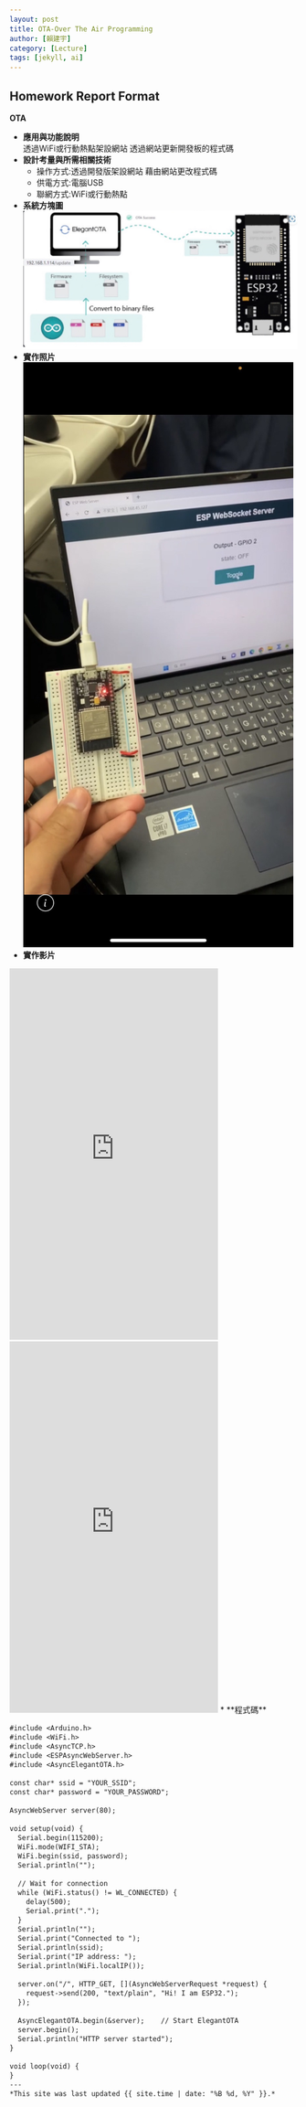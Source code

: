 ```yaml
---
layout: post
title: OTA-Over The Air Programming
author: [賴建宇]
category: [Lecture]
tags: [jekyll, ai]
---
```

## Homework Report Format
**OTA**<br>
* **應用與功能說明**<br>
  透過WiFi或行動熱點架設網站 透過網站更新開發板的程式碼
* **設計考量與所需相關技術**
  - 操作方式:透過開發版架設網站 藉由網站更改程式碼
  - 供電方式:電腦USB
  - 聯網方式:WiFi或行動熱點
* **系統方塊圖**<br>
![](https://github.com/ouo0725/MCU-project/blob/main/images/S__4276229.jpg?raw=true)
* **實作照片**
![](https://github.com/ouo0725/MCU-project/blob/main/images/S__147423302.jpg?raw=true) 
* **實作影片**
<iframe width="365" height="650" src="https://www.youtube.com/embed/q_GdjeTdfTI" title="" frameborder="0" allow="accelerometer; autoplay; clipboard-write; encrypted-media; gyroscope; picture-in-picture; web-share" allowfullscreen></iframe>
<iframe width="365" height="650" src="https://www.youtube.com/embed/DtOgbVQpkXQ" title="" frameborder="0" allow="accelerometer; autoplay; clipboard-write; encrypted-media; gyroscope; picture-in-picture; web-share" allowfullscreen></iframe>
* **程式碼**

```
#include <Arduino.h>
#include <WiFi.h>
#include <AsyncTCP.h>
#include <ESPAsyncWebServer.h>
#include <AsyncElegantOTA.h>

const char* ssid = "YOUR_SSID";
const char* password = "YOUR_PASSWORD";

AsyncWebServer server(80);

void setup(void) {
  Serial.begin(115200);
  WiFi.mode(WIFI_STA);
  WiFi.begin(ssid, password);
  Serial.println("");

  // Wait for connection
  while (WiFi.status() != WL_CONNECTED) {
    delay(500);
    Serial.print(".");
  }
  Serial.println("");
  Serial.print("Connected to ");
  Serial.println(ssid);
  Serial.print("IP address: ");
  Serial.println(WiFi.localIP());

  server.on("/", HTTP_GET, [](AsyncWebServerRequest *request) {
    request->send(200, "text/plain", "Hi! I am ESP32.");
  });

  AsyncElegantOTA.begin(&server);    // Start ElegantOTA
  server.begin();
  Serial.println("HTTP server started");
}

void loop(void) {
}  
---
*This site was last updated {{ site.time | date: "%B %d, %Y" }}.*


